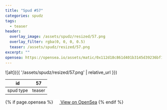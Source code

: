 ```yaml
---
title: "Spud #57"
categories: spudz
tags:
  - teaser
header:
  overlay_image: /assets/spudz/resized/57.png
  overlay_filter: rgba(0, 0, 0, 0.5)
  teaser: /assets/spudz/resized/57.png
excerpt: ""
opensea: https://opensea.io/assets/matic/0x112d18c861d401b3145d39236bf149f01e18beed/57
---
```

![alt]({{ '/assets/spudz/resized/57.png' | relative_url }})

| id | 57 |
|-|-|
| spud type | teaser |

{% if page.opensea %}
<a href="{{page.opensea}}" class="btn btn--info" onclick="window.open(this.href, '_blank'); return false;"><img src="/assets/images/opensea.svg" width="16px"><span>  View on OpenSea</span></a>
{% endif %}

